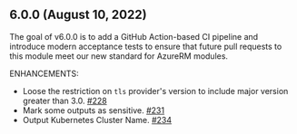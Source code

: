 ## 6.0.0 (August 10, 2022)

The goal of v6.0.0 is to add a GitHub Action-based CI pipeline and introduce modern acceptance tests to ensure that future pull requests to this module meet our new standard for AzureRM modules.

ENHANCEMENTS:

* Loose the restriction on `tls` provider's version to include major version greater than 3.0. [#228](https://github.com/Azure/terraform-azurerm-aks/issues/228)
* Mark some outputs as sensitive. [#231](https://github.com/Azure/terraform-azurerm-aks/pull/231)
* Output Kubernetes Cluster Name. [#234](https://github.com/Azure/terraform-azurerm-aks/pull/234)
